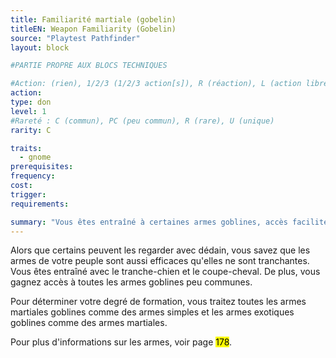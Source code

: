 ```yaml
---
title: Familiarité martiale (gobelin)
titleEN: Weapon Familiarity (Gobelin)
source: "Playtest Pathfinder"
layout: block

#PARTIE PROPRE AUX BLOCS TECHNIQUES

#Action: (rien), 1/2/3 (1/2/3 action[s]), R (réaction), L (action libre)
action: 
type: don
level: 1
#Rareté : C (commun), PC (peu commun), R (rare), U (unique)
rarity: C

traits:
  - gnome
prerequisites: 
frequency:
cost:
trigger:
requirements:

summary: "Vous êtes entraîné à certaines armes goblines, accès facilité aux autres armes goblines."
---
```


Alors que certains peuvent les regarder avec dédain, vous savez que les armes de votre peuple sont aussi efficaces qu'elles ne sont tranchantes. Vous êtes entraîné avec le tranche-chien et le coupe-cheval. De plus, vous gagnez accès à toutes les armes goblines peu communes. 

Pour déterminer votre degré de formation, vous traitez toutes les armes martiales goblines comme des armes simples et les armes exotiques goblines comme des armes martiales.

Pour plus d'informations sur les armes, voir page <mark>178</mark>.